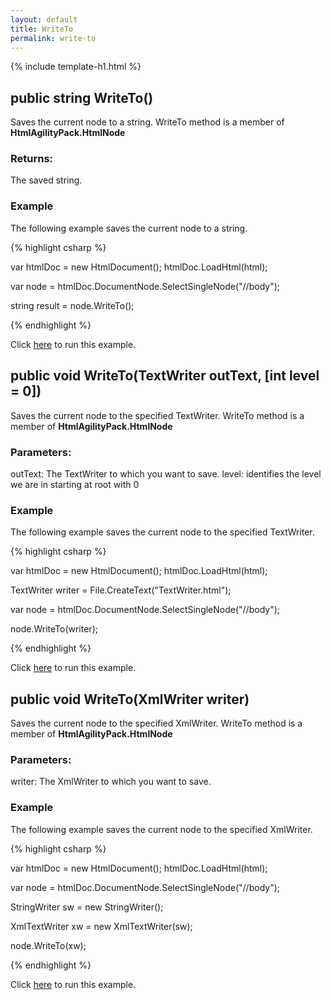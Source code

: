 ```yaml
---
layout: default
title: WriteTo
permalink: write-to
---
```


{% include template-h1.html %}

## public string WriteTo()

Saves the current node to a string. WriteTo method is a member of **HtmlAgilityPack.HtmlNode**

### Returns:

The saved string.

### Example

The following example saves the current node to a string.

{% highlight csharp %}

var htmlDoc = new HtmlDocument();
htmlDoc.LoadHtml(html);

var node = htmlDoc.DocumentNode.SelectSingleNode("//body");
		
string result = node.WriteTo();

{% endhighlight %}

Click [here](https://dotnetfiddle.net/57tPH2) to run this example.

## public void WriteTo(TextWriter outText, [int level = 0])

Saves the current node to the specified TextWriter. WriteTo method is a member of **HtmlAgilityPack.HtmlNode**

### Parameters:

outText: The TextWriter to which you want to save.
level: identifies the level we are in starting at root with 0

### Example

The following example saves the current node to the specified TextWriter.

{% highlight csharp %}

var htmlDoc = new HtmlDocument();
htmlDoc.LoadHtml(html);

TextWriter writer = File.CreateText("TextWriter.html");
        
var node = htmlDoc.DocumentNode.SelectSingleNode("//body");

node.WriteTo(writer);

{% endhighlight %}

Click [here](https://dotnetfiddle.net/q7WBJ0) to run this example.

## public void WriteTo(XmlWriter writer)

Saves the current node to the specified XmlWriter. WriteTo method is a member of **HtmlAgilityPack.HtmlNode**

### Parameters:

writer: The XmlWriter to which you want to save.

### Example

The following example saves the current node to the specified XmlWriter.

{% highlight csharp %}

var htmlDoc = new HtmlDocument();
htmlDoc.LoadHtml(html);

var node = htmlDoc.DocumentNode.SelectSingleNode("//body");

StringWriter sw = new StringWriter();

XmlTextWriter xw = new XmlTextWriter(sw);

node.WriteTo(xw);

{% endhighlight %}

Click [here](https://dotnetfiddle.net/zgaXfg) to run this example.

